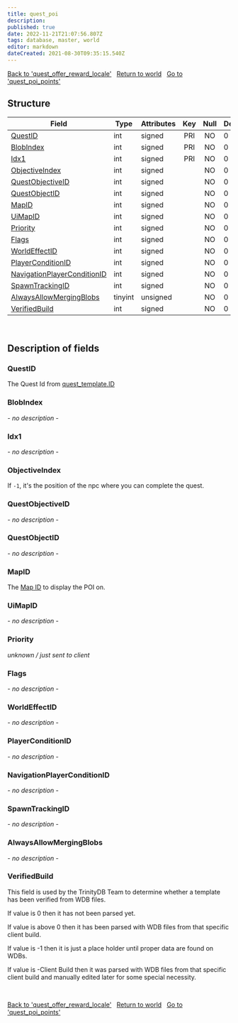 ```yaml
---
title: quest_poi
description:
published: true
date: 2022-11-21T21:07:56.807Z
tags: database, master, world
editor: markdown
dateCreated: 2021-08-30T09:35:15.540Z
---
```


<a href="https://trinitycore.info/en/database/master/world/quest_offer_reward_locale" class="mt-5 v-btn v-btn--depressed v-btn--flat v-btn--outlined theme--light v-size--default darkblue--text text--lighten-3"><span class="v-btn__content"><i aria-hidden="true" class="v-icon notranslate v-icon--left mdi mdi-arrow-left theme--light"></i><span>Back to 'quest_offer_reward_locale'</span></span></a>&nbsp;&nbsp;&nbsp;<a href="https://trinitycore.info/en/database/master/world/home" class="mt-5 v-btn v-btn--depressed v-btn--flat v-btn--outlined theme--light v-size--default darkblue--text text--lighten-3"><span class="v-btn__content"><i aria-hidden="true" class="v-icon notranslate v-icon--left mdi mdi-home-outline theme--light"></i><span>Return to world</span></span></a>&nbsp;&nbsp;&nbsp;<a href="https://trinitycore.info/en/database/master/world/quest_poi_points" class="mt-5 v-btn v-btn--depressed v-btn--flat v-btn--outlined theme--light v-size--default darkblue--text text--lighten-3"><span class="v-btn__content"><span>Go to 'quest_poi_points'</span><i aria-hidden="true" class="v-icon notranslate v-icon--right mdi mdi-arrow-right theme--light"></i></span></a>

## Structure

| Field | Type | Attributes | Key | Null | Default | Extra | Comment |
| --- | --- | --- | :---: | :---: | --- | --- | --- |
| [QuestID](#questid) | int | signed | PRI | NO | 0 |  |  |
| [BlobIndex](#blobindex) | int | signed | PRI | NO | 0 |  |  |
| [Idx1](#idx1) | int | signed | PRI | NO | 0 |  |  |
| [ObjectiveIndex](#objectiveindex) | int | signed |  | NO | 0 |  |  |
| [QuestObjectiveID](#questobjectiveid) | int | signed |  | NO | 0 |  |  |
| [QuestObjectID](#questobjectid) | int | signed |  | NO | 0 |  |  |
| [MapID](#mapid) | int | signed |  | NO | 0 |  |  |
| [UiMapID](#uimapid) | int | signed |  | NO | 0 |  |  |
| [Priority](#priority) | int | signed |  | NO | 0 |  |  |
| [Flags](#flags) | int | signed |  | NO | 0 |  |  |
| [WorldEffectID](#worldeffectid) | int | signed |  | NO | 0 |  |  |
| [PlayerConditionID](#playerconditionid) | int | signed |  | NO | 0 |  |  |
| [NavigationPlayerConditionID](#navigationplayerconditionid) | int | signed |  | NO | 0 |  |  |
| [SpawnTrackingID](#spawntrackingid) | int | signed |  | NO | 0 |  |  |
| [AlwaysAllowMergingBlobs](#alwaysallowmergingblobs) | tinyint | unsigned |  | NO | 0 |  |  |
| [VerifiedBuild](#verifiedbuild) | int | signed |  | NO | 0 |  |  |
&nbsp;
## Description of fields

### QuestID
The Quest Id from [quest_template.ID](../world/quest_template#id)
&nbsp;

### BlobIndex
*- no description -*
&nbsp;

### Idx1
*- no description -*
&nbsp;

### ObjectiveIndex
If `-1`, it's the position of the npc where you can complete the quest.
&nbsp;

### QuestObjectiveID
*- no description -*
&nbsp;

### QuestObjectID
*- no description -*
&nbsp;

### MapID
The [Map ID](https://wago.tools/db2/map) to display the POI on.
&nbsp;

### UiMapID
*- no description -*
&nbsp;

### Priority
*unknown / just sent to client*
&nbsp;

### Flags
*- no description -*
&nbsp;

### WorldEffectID
*- no description -*
&nbsp;

### PlayerConditionID
*- no description -*
&nbsp;

### NavigationPlayerConditionID
*- no description -*
&nbsp;

### SpawnTrackingID
*- no description -*
&nbsp;

### AlwaysAllowMergingBlobs
*- no description -*
&nbsp;

### VerifiedBuild
This field is used by the TrinityDB Team to determine whether a template has been verified from WDB files.

If value is 0 then it has not been parsed yet.

If value is above 0 then it has been parsed with WDB files from that specific client build.

If value is -1 then it is just a place holder until proper data are found on WDBs.

If value is -Client Build then it was parsed with WDB files from that specific client build and manually edited later for some special necessity.

&nbsp;

<a href="https://trinitycore.info/en/database/master/world/quest_offer_reward_locale" class="mt-5 v-btn v-btn--depressed v-btn--flat v-btn--outlined theme--light v-size--default darkblue--text text--lighten-3"><span class="v-btn__content"><i aria-hidden="true" class="v-icon notranslate v-icon--left mdi mdi-arrow-left theme--light"></i><span>Back to 'quest_offer_reward_locale'</span></span></a>&nbsp;&nbsp;&nbsp;<a href="https://trinitycore.info/en/database/master/world/home" class="mt-5 v-btn v-btn--depressed v-btn--flat v-btn--outlined theme--light v-size--default darkblue--text text--lighten-3"><span class="v-btn__content"><i aria-hidden="true" class="v-icon notranslate v-icon--left mdi mdi-home-outline theme--light"></i><span>Return to world</span></span></a>&nbsp;&nbsp;&nbsp;<a href="https://trinitycore.info/en/database/master/world/quest_poi_points" class="mt-5 v-btn v-btn--depressed v-btn--flat v-btn--outlined theme--light v-size--default darkblue--text text--lighten-3"><span class="v-btn__content"><span>Go to 'quest_poi_points'</span><i aria-hidden="true" class="v-icon notranslate v-icon--right mdi mdi-arrow-right theme--light"></i></span></a>

